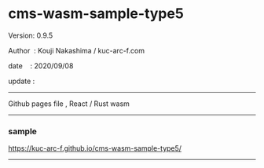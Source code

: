 ﻿# cms-wasm-sample-type5

 Version: 0.9.5

 Author  : Kouji Nakashima / kuc-arc-f.com

 date    : 2020/09/08

 update :

***

Github pages file , React / Rust wasm

***
### sample 

https://kuc-arc-f.github.io/cms-wasm-sample-type5/

***

